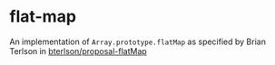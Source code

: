 # flat-map

An implementation of `Array.prototype.flatMap` as specified by Brian Terlson in [bterlson/proposal-flatMap](https://github.com/bterlson/proposal-flatMap)